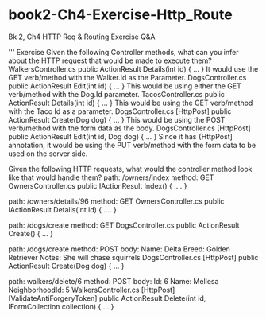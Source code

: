 # book2-Ch4-Exercise-Http_Route
Bk 2, Ch4 HTTP Req &amp; Routing Exercise Q&amp;A

'''
Exercise
Given the following Controller methods, what can you infer about the HTTP request that would be made to execute them?
WalkersController.cs
public ActionResult Details(int id)
{
    ...
}
It would use the GET verb/method with the Walker.Id as the Parameter.
DogsController.cs
public ActionResult Edit(int id)
{
    ...
}
This would be using either the GET verb/method with the Dog.Id parameter.
TacosController.cs
public ActionResult Details(int id)
{
    ...
}
This would be using the GET verb/method with the Taco Id as a parameter.
DogsController.cs
[HttpPost]
public ActionResult Create(Dog dog)
{
    ...
}
This would be using the POST verb/method with the form data as the body.
DogsController.cs
[HttpPost]
public ActionResult Edit(int id, Dog dog)
{
    ...
}
Since it has {HttpPost] annotation, it would be using the PUT verb/method with the form data to be used on the server side.
 
Given the following HTTP requests, what would the controller method look like that would handle them?
path: /owners/index
method: GET
OwnersController.cs
public IActionResult Index()
        {
		....
        }
 
 
path: /owners/details/96
method: GET
OwnersController.cs
public IActionResult Details(int id)
        {
		....
        }
 
 
 
path: /dogs/create
method: GET
DogsController.cs
 public ActionResult Create()
        {
            ...
        }
 
path: /dogs/create
method: POST
body: 
    Name: Delta
    Breed: Golden Retriever
    Notes: She will chase squirrels
DogsController.cs 
  [HttpPost]
         public ActionResult Create(Dog dog)
        {
...
        }
 
 
path: walkers/delete/6
method: POST
body:
    Id: 6
    Name: Mellesa
    NeighborhoodId: 5
WalkersController.cs
 	 [HttpPost]
        [ValidateAntiForgeryToken]
        public ActionResult Delete(int id, IFormCollection collection)
        {
        ...
        }
